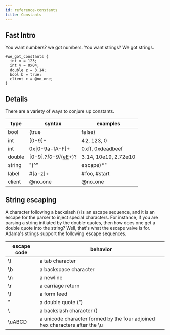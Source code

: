 ```yaml
---
id: reference-constants
title: Constants
---
```


## Fast Intro

You want numbers? we got numbers. You want strings? We got strings.

```adama
#we_got_constants {
  int x = 123;
  int y = 0x04;
  double z = 3.14;
  bool b = true;
  client c = @no_one;
}
```

## Details

There are a variety of ways to conjure up constants.

| type | syntax | examples |
| --- | --- | --- |
| bool | (true | false) | false, true |
| int | [0-9]+ | 42, 123, 0 |
| int | 0x[0-9a-fA-F]+ | 0xff, 0xdeadbeef |
| double | [0-9]*.?[0-9]*([eE](0-9)+)? | 3.14, 10e19, 2.72e10 |
| string | "(^"|escape)*" | "", "hello world", "\" |
| label | #[a-z]+ | #foo, #start |
| client | @no_one | @no_one |
 
## String escaping

A character following a backslash (\) is an escape sequence, and it is an escape for the parser to inject special characters. For instance, if you are parsing a string initiated by the double quotes, then how does one get a double quote into the string? Well, that's what the escape valve is for. Adama's strings support the following escape sequences.

| escape code | behavior |
| --- | --- |
| \t | a tab character |
| \b | a backspace character |
| \n | a newline |
| \r | a carriage return |
| \f | a form feed |
| \" | a double quote (") |
| \\ | a backslash character (\) |
| \uABCD | a unicode character formed by the four adjoined hex characters after the \u |
